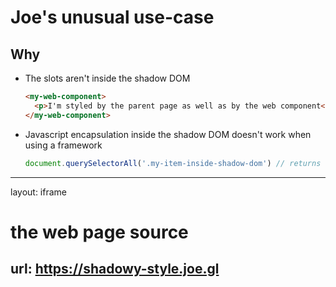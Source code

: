 # Joe's unusual use-case

## Why

- The slots aren't inside the shadow DOM
  ```html
  <my-web-component>
    <p>I'm styled by the parent page as well as by the web component</p>
  </my-web-component>
  ```
- Javascript encapsulation inside the shadow DOM doesn't work when using a framework
  ```js
  document.querySelectorAll('.my-item-inside-shadow-dom') // returns nothing ☹️
  ```

---
layout: iframe

# the web page source
url: https://shadowy-style.joe.gl
---
